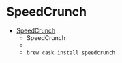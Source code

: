# SpeedCrunch
- [SpeedCrunch](https://www.speedcrunch.org/)
  -  SpeedCrunch
  - 
  - `brew cask install speedcrunch`
